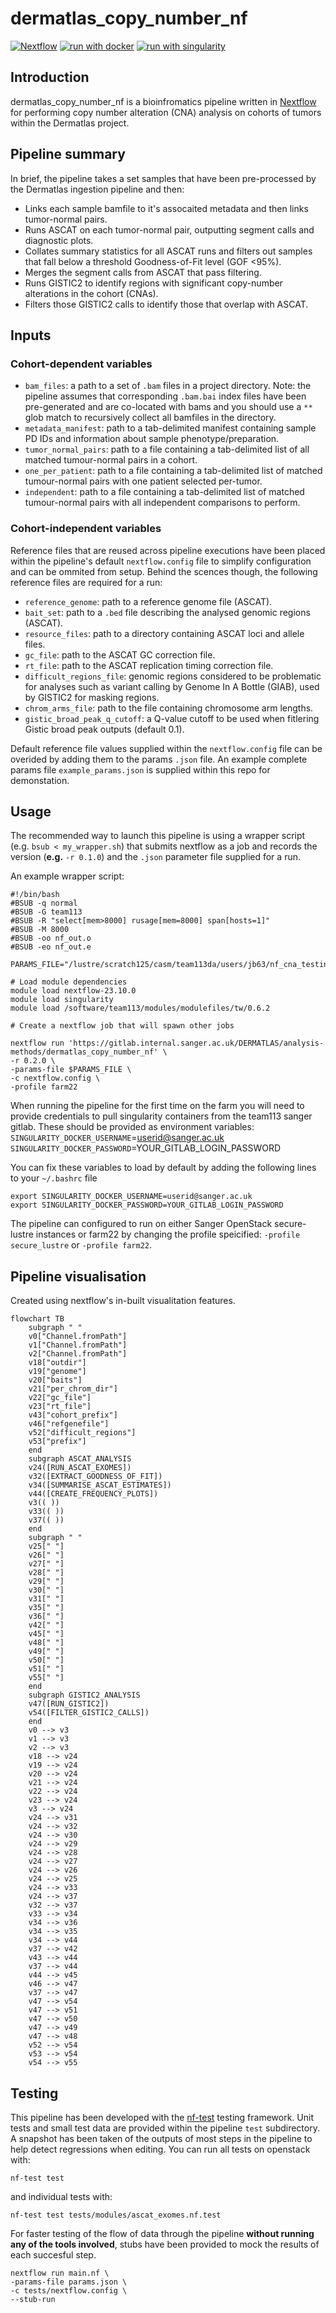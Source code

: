 # dermatlas_copy_number_nf

[![Nextflow](https://img.shields.io/badge/nextflow%20DSL2-%E2%89%A522.04.5-23aa62.svg?labelColor=000000)](https://www.nextflow.io/)
[![run with docker](https://img.shields.io/badge/run%20with-docker-0db7ed?labelColor=000000&logo=docker)](https://www.docker.com/)
[![run with singularity](https://img.shields.io/badge/run%20with-singularity-1d355c.svg?labelColor=000000)](https://sylabs.io/docs/)

## Introduction

dermatlas_copy_number_nf is a bioinfromatics pipeline written in [Nextflow](http://www.nextflow.io) for performing copy number alteration (CNA) analysis on cohorts of tumors within the Dermatlas project. 

## Pipeline summary

In brief, the pipeline takes a set samples that have been pre-processed by the Dermatlas ingestion pipeline and then:
- Links each sample bamfile to it's assocaited metadata and then links tumor-normal pairs.
- Runs ASCAT on each tumor-normal pair, outputting segment calls and diagnostic plots. 
- Collates summary statistics for all ASCAT runs and filters out samples that fall below a threshold Goodness-of-Fit level (GOF <95%).
- Merges the segment calls from ASCAT that pass filtering.
- Runs GISTIC2 to identify regions with significant copy-number alterations in the cohort (CNAs).
- Filters those GISTIC2 calls to identify those that overlap with ASCAT.

## Inputs 

### Cohort-dependent variables
- `bam_files`: a path to a set of `.bam` files in a project directory. Note: the pipeline assumes that corresponding `.bam.bai` index files have been pre-generated and are co-located with bams and you should use a `**` glob match to recursively collect all bamfiles in the directory.
- `metadata_manifest`: path to a tab-delimited manifest containing sample PD IDs and information about sample phenotype/preparation.
- `tumor_normal_pairs`: path to a file containing a tab-delimited list of all matched tumour-normal pairs in a cohort.
- `one_per_patient`: path to a file containing a tab-delimited list of matched tumour-normal pairs with one patient selected per-tumor.
- `independent`: path to a file containing a tab-delimited list of matched tumour-normal pairs with all independent comparisons to perform.

### Cohort-independent variables
Reference files that are reused across pipeline executions have been placed within the pipeline's default `nextflow.config` file to simplify configuration and can be ommited from setup. Behind the scences though, the following reference files are required for a run: 
- `reference_genome`: path to a reference genome file (ASCAT).
- `bait_set`: path to a `.bed` file describing the analysed genomic regions  (ASCAT).
- `resource_files`: path to a directory containing ASCAT loci and allele files.
- `gc_file`: path to the ASCAT GC correction file.
- `rt_file`: path to the ASCAT replication timing correction file.
- `difficult_regions_file`: genomic regions considered to be 
problematic for analyses such as variant calling by Genome In A Bottle (GIAB), used by GISTIC2 for masking regions.
- `chrom_arms_file`: path to the file containing chromosome arm lengths.
- `gistic_broad_peak_q_cutoff`: a Q-value cutoff to be used when fitlering Gistic broad peak outputs (default 0.1).

Default reference file values supplied within the `nextflow.config` file can be overided by adding them to the params `.json` file. An example complete params file `example_params.json` is supplied within this repo for demonstation.

## Usage 

The recommended way to launch this pipeline is using a wrapper script (e.g. `bsub < my_wrapper.sh`) that submits nextflow as a job and records the version (**e.g.** `-r 0.1.0`)  and the `.json` parameter file supplied for a run.

An example wrapper script:
```
#!/bin/bash
#BSUB -q normal
#BSUB -G team113
#BSUB -R "select[mem>8000] rusage[mem=8000] span[hosts=1]"
#BSUB -M 8000
#BSUB -oo nf_out.o
#BSUB -eo nf_out.e

PARAMS_FILE="/lustre/scratch125/casm/team113da/users/jb63/nf_cna_testing/params.json"

# Load module dependencies
module load nextflow-23.10.0
module load singularity
module load /software/team113/modules/modulefiles/tw/0.6.2

# Create a nextflow job that will spawn other jobs

nextflow run 'https://gitlab.internal.sanger.ac.uk/DERMATLAS/analysis-methods/dermatlas_copy_number_nf' \
-r 0.2.0 \
-params-file $PARAMS_FILE \
-c nextflow.config \
-profile farm22 
```


When running the pipeline for the first time on the farm you will need to provide credentials to pull singularity containers from the team113 sanger gitlab. These should be provided as environment variables:
`SINGULARITY_DOCKER_USERNAME`=userid@sanger.ac.uk
`SINGULARITY_DOCKER_PASSWORD`=YOUR_GITLAB_LOGIN_PASSWORD

You can fix these variables to load by default by adding the following lines to your `~/.bashrc` file
```
export SINGULARITY_DOCKER_USERNAME=userid@sanger.ac.uk
export SINGULARITY_DOCKER_PASSWORD=YOUR_GITLAB_LOGIN_PASSWORD
```

The pipeline can configured to run on either Sanger OpenStack secure-lustre instances or farm22 by changing the profile speicified:
`-profile secure_lustre` or `-profile farm22`. 

## Pipeline visualisation 
Created using nextflow's in-built visualitation features.

```mermaid
flowchart TB
    subgraph " "
    v0["Channel.fromPath"]
    v1["Channel.fromPath"]
    v2["Channel.fromPath"]
    v18["outdir"]
    v19["genome"]
    v20["baits"]
    v21["per_chrom_dir"]
    v22["gc_file"]
    v23["rt_file"]
    v43["cohort_prefix"]
    v46["refgenefile"]
    v52["difficult_regions"]
    v53["prefix"]
    end
    subgraph ASCAT_ANALYSIS
    v24([RUN_ASCAT_EXOMES])
    v32([EXTRACT_GOODNESS_OF_FIT])
    v34([SUMMARISE_ASCAT_ESTIMATES])
    v44([CREATE_FREQUENCY_PLOTS])
    v3(( ))
    v33(( ))
    v37(( ))
    end
    subgraph " "
    v25[" "]
    v26[" "]
    v27[" "]
    v28[" "]
    v29[" "]
    v30[" "]
    v31[" "]
    v35[" "]
    v36[" "]
    v42[" "]
    v45[" "]
    v48[" "]
    v49[" "]
    v50[" "]
    v51[" "]
    v55[" "]
    end
    subgraph GISTIC2_ANALYSIS
    v47([RUN_GISTIC2])
    v54([FILTER_GISTIC2_CALLS])
    end
    v0 --> v3
    v1 --> v3
    v2 --> v3
    v18 --> v24
    v19 --> v24
    v20 --> v24
    v21 --> v24
    v22 --> v24
    v23 --> v24
    v3 --> v24
    v24 --> v31
    v24 --> v32
    v24 --> v30
    v24 --> v29
    v24 --> v28
    v24 --> v27
    v24 --> v26
    v24 --> v25
    v24 --> v33
    v24 --> v37
    v32 --> v37
    v33 --> v34
    v34 --> v36
    v34 --> v35
    v34 --> v44
    v37 --> v42
    v43 --> v44
    v37 --> v44
    v44 --> v45
    v46 --> v47
    v37 --> v47
    v47 --> v54
    v47 --> v51
    v47 --> v50
    v47 --> v49
    v47 --> v48
    v52 --> v54
    v53 --> v54
    v54 --> v55
```

## Testing

This pipeline has been developed with the [nf-test](http://nf-test.com) testing framework. Unit tests and small test data are provided within the pipeline `test` subdirectory. A snapshot has been taken of the outputs of most steps in the pipeline to help detect regressions when editing. You can run all tests on openstack with:

```
nf-test test 
```
and individual tests with:
```
nf-test test tests/modules/ascat_exomes.nf.test
```

For faster testing of the flow of data through the pipeline **without running any of the tools involved**, stubs have been provided to mock the results of each succesful step.
```
nextflow run main.nf \
-params-file params.json \
-c tests/nextflow.config \
--stub-run
```


